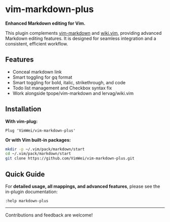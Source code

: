 # vim-markdown-plus

**Enhanced Markdown editing for Vim.**

This plugin complements [vim-markdown](https://github.com/tpope/vim-markdown) and [wiki.vim](https://github.com/lervag/wiki.vim), providing advanced Markdown editing features. It is designed for seamless integration and a consistent, efficient workflow.

## Features
- Conceal markdown link
- Smart toggling for gq format
- Smart toggling for bold, italic, strikethrough, and code
- Todo list management and Checkbox syntax fix
- Work alongside tpope/vim-markdown and lervag/wiki.vim

## Installation

**With vim-plug:**
```vim
Plug 'VimWei/vim-markdown-plus'
```

**Or with Vim built-in packages:**
```sh
mkdir -p ~/.vim/pack/markdown/start
cd ~/.vim/pack/markdown/start
git clone https://github.com/VimWei/vim-markdown-plus.git
```

## Quick Guide

For **detailed usage, all mappings, and advanced features**, please see the in-plugin documentation:

```
:help markdown-plus
```

---

Contributions and feedback are welcome!
